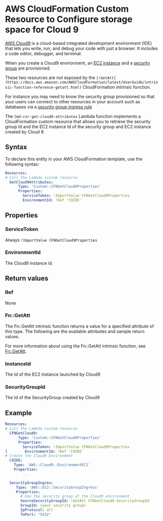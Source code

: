 # AWS CloudFormation Custom Resource to Configure storage space for Cloud 9 

[AWS Cloud9](https://aws.amazon.com/cloud9/) is a cloud-based integrated development environment (IDE) that lets you write, run, and debug your code with just a browser. It includes a code editor, debugger, and terminal.

When you create a Cloud9 environment, an [EC2 instance](https://docs.aws.amazon.com/AWSEC2/latest/UserGuide/ec2-instances-and-amis.html) and a [security group](https://docs.aws.amazon.com/vpc/latest/userguide/vpc-security-groups.html) are provisioned.


These two resources are not exposed by the ```[!GetAtt](https://docs.aws.amazon.com/AWSCloudFormation/latest/UserGuide/intrinsic-function-reference-getatt.html)``` CloudFormation intrinsic function.

For instance you may need to know the security group provisioned so that your users can connect to other resources in your account such as databases via a [security group ingress rule](https://docs.aws.amazon.com/AWSCloudFormation/latest/UserGuide/aws-properties-ec2-security-group-ingress.html)


The ```lmd-csr-get-cloud9-attributes``` Lambda function implements a CloudFormation custom resource that allows you to retrieve the security group Id and the EC2 instance Id of the security group and EC2 instance created by Cloud 9.

## Syntax

To declare this entity in your AWS CloudFormation template, use the following syntax:

```yaml
Resources:
# Call the Lambda custom resource
  GetCloud9Attributes:
      Type: 'Custom::CFNGetCloud9Properties'
      Properties:
        ServiceToken: !ImportValue CFNGetCloud9Properties
        EnvironmentId: !Ref 'C9IDE'
```

## Properties

### ServiceToken

Always ```!ImportValue CFNGetCloud9Properties```

### EnvironmentId

The Cloud9 instance id.

## Return values

### Ref

None

### Fn::GetAtt

The Fn::GetAtt intrinsic function returns a value for a specified attribute of this type. The following are the available attributes and sample return values.

For more information about using the Fn::GetAtt intrinsic function, see [Fn::GetAtt](https://docs.aws.amazon.com/AWSCloudFormation/latest/UserGuide/intrinsic-function-reference-getatt.html).

### InstanceId

The Id of the EC2 instance launched by Cloud9

### SecurityGroupId

The Id of the SecurityGroup created by Cloud9

## Example

```yaml
Resources:
# Call the Lambda custom resource
  CFNGetCloud9:
      Type: 'Custom::CFNGetCloud9Properties'
      Properties:
        ServiceToken: !ImportValue CFNGetCloud9Properties
]        EnvironmentId: !Ref 'C9IDE'
# Create the Cloud9 Environment
  C9IDE:
    Type: 'AWS::Cloud9::EnvironmentEC2'
    Properties:
        ...

  SecurityGroupIngres:
     Type: 'AWS::EC2::SecurityGroupIngress'
     Properties:
       # Use the security group of the Cloud9 environment
       SourceSecurityGroupId: !GetAtt CFNGetCloud9.SecurityGroupId 
       GroupId: <your security group>
       IpProtocol: all
       ToPort: "5432"


```